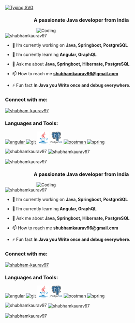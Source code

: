[![Typing SVG](https://readme-typing-svg.demolab.com?font=Roboto&weight=500&size=32&pause=1000&color=E64980&vCenter=true&width=1000&height=60&lines=%E0%A4%A8%E0%A4%AE%E0%A4%B8%E0%A5%8D%E0%A4%A4%E0%A5%87+(Namaste)%F0%9F%99%8F%F0%9F%8F%BB%2C+I'm+Shubham+Kaurav!;A+passionate%2C+self-taught+Front+End+developer+from+India)](https://git.io/typing-svg)

<h3 align="center">A passionate Java developer from India</h3>
<img align="right" alt="Coding" width="400" src="https://www.chawtechsolutions.com/wp-content/uploads/2019/03/senior-front-end-developer-openings-1.gif">

<p align="left"> <img src="https://komarev.com/ghpvc/?username=shubhamkaurav97&label=Profile%20views&color=0e75b6&style=flat" alt="shubhamkaurav97" /> </p>

- 🔭 I’m currently working on **Java, Springboot, PostgreSQL**

- 🌱 I’m currently learning **Angular, GraphQL**

- 💬 Ask me about **Java, Springboot, Hibernate, PostgreSQL**

- 📫 How to reach me **shubhamkaurav96@gmail.com**

- ⚡ Fun fact **In Java you Write once and debug everywhere.**

<h3 align="left">Connect with me:</h3>
<p align="left">
<a href="https://linkedin.com/in/shubham-kaurav97" target="blank"><img align="center" src="https://raw.githubusercontent.com/rahuldkjain/github-profile-readme-generator/master/src/images/icons/Social/linked-in-alt.svg" alt="shubham-kaurav97" height="30" width="40" /></a>
</p>

<h3 align="left">Languages and Tools:</h3>
<p align="left"> <a href="https://angular.io" target="_blank" rel="noreferrer"> <img src="https://angular.io/assets/images/logos/angular/angular.svg" alt="angular" width="40" height="40"/> </a> <a href="https://git-scm.com/" target="_blank" rel="noreferrer"> <img src="https://www.vectorlogo.zone/logos/git-scm/git-scm-icon.svg" alt="git" width="40" height="40"/> </a> <a href="https://www.java.com" target="_blank" rel="noreferrer"> <img src="https://raw.githubusercontent.com/devicons/devicon/master/icons/java/java-original.svg" alt="java" width="40" height="40"/> </a> <a href="https://www.postgresql.org" target="_blank" rel="noreferrer"> <img src="https://raw.githubusercontent.com/devicons/devicon/master/icons/postgresql/postgresql-original-wordmark.svg" alt="postgresql" width="40" height="40"/> </a> <a href="https://postman.com" target="_blank" rel="noreferrer"> <img src="https://www.vectorlogo.zone/logos/getpostman/getpostman-icon.svg" alt="postman" width="40" height="40"/> </a> <a href="https://spring.io/" target="_blank" rel="noreferrer"> <img src="https://www.vectorlogo.zone/logos/springio/springio-icon.svg" alt="spring" width="40" height="40"/> </a> </p>

<p><img align="left" src="https://github-readme-stats.vercel.app/api/top-langs?username=shubhamkaurav97&show_icons=true&locale=en&layout=compact" alt="shubhamkaurav97" /></p>

<p>&nbsp;<img align="center" src="https://github-readme-stats.vercel.app/api?username=shubhamkaurav97&show_icons=true&locale=en" alt="shubhamkaurav97" /></p>

<p><img align="center" src="https://github-readme-streak-stats.herokuapp.com/?user=shubhamkaurav97&" alt="shubhamkaurav97" /></p>

<h3 align="center">A passionate Java developer from India</h3>
<img align="right" alt="Coding" width="400" src="https://www.chawtechsolutions.com/wp-content/uploads/2019/03/senior-front-end-developer-openings-1.gif">

<p align="left"> <img src="https://komarev.com/ghpvc/?username=shubhamkaurav97&label=Profile%20views&color=0e75b6&style=flat" alt="shubhamkaurav97" /> </p>

- 🔭 I’m currently working on **Java, Springboot, PostgreSQL**

- 🌱 I’m currently learning **Angular, GraphQL**

- 💬 Ask me about **Java, Springboot, Hibernate, PostgreSQL**

- 📫 How to reach me **shubhamkaurav96@gmail.com**

- ⚡ Fun fact **In Java you Write once and debug everywhere.**

<h3 align="left">Connect with me:</h3>
<p align="left">
<a href="https://linkedin.com/in/shubham-kaurav97" target="blank"><img align="center" src="https://raw.githubusercontent.com/rahuldkjain/github-profile-readme-generator/master/src/images/icons/Social/linked-in-alt.svg" alt="shubham-kaurav97" height="30" width="40" /></a>
</p>

<h3 align="left">Languages and Tools:</h3>
<p align="left"> <a href="https://angular.io" target="_blank" rel="noreferrer"> <img src="https://angular.io/assets/images/logos/angular/angular.svg" alt="angular" width="40" height="40"/> </a> <a href="https://git-scm.com/" target="_blank" rel="noreferrer"> <img src="https://www.vectorlogo.zone/logos/git-scm/git-scm-icon.svg" alt="git" width="40" height="40"/> </a> <a href="https://www.java.com" target="_blank" rel="noreferrer"> <img src="https://raw.githubusercontent.com/devicons/devicon/master/icons/java/java-original.svg" alt="java" width="40" height="40"/> </a> <a href="https://www.postgresql.org" target="_blank" rel="noreferrer"> <img src="https://raw.githubusercontent.com/devicons/devicon/master/icons/postgresql/postgresql-original-wordmark.svg" alt="postgresql" width="40" height="40"/> </a> <a href="https://postman.com" target="_blank" rel="noreferrer"> <img src="https://www.vectorlogo.zone/logos/getpostman/getpostman-icon.svg" alt="postman" width="40" height="40"/> </a> <a href="https://spring.io/" target="_blank" rel="noreferrer"> <img src="https://www.vectorlogo.zone/logos/springio/springio-icon.svg" alt="spring" width="40" height="40"/> </a> </p>

<p><img align="left" src="https://github-readme-stats.vercel.app/api/top-langs?username=shubhamkaurav97&show_icons=true&locale=en&layout=compact" alt="shubhamkaurav97" /></p>

<p>&nbsp;<img align="center" src="https://github-readme-stats.vercel.app/api?username=shubhamkaurav97&show_icons=true&locale=en" alt="shubhamkaurav97" /></p>

<p><img align="center" src="https://github-readme-streak-stats.herokuapp.com/?user=shubhamkaurav97&" alt="shubhamkaurav97" /></p>


<!--
**shubhamkaurav97/shubhamkaurav97** is a ✨ _special_ ✨ repository because its `README.md` (this file) appears on your GitHub profile.

Here are some ideas to get you started:

- 🔭 I’m currently working on ...
- 🌱 I’m currently learning ...
- 👯 I’m looking to collaborate on ...
- 🤔 I’m looking for help with ...
- 💬 Ask me about ...
- 📫 How to reach me: ...
- 😄 Pronouns: ...
- ⚡ Fun fact: ...
-->
